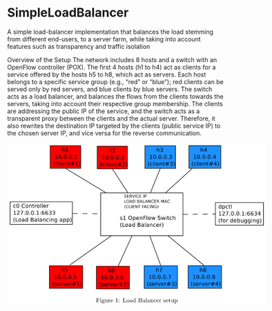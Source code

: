 # SimpleLoadBalancer
A simple load-balancer implementation that balances the load stemming from different end-users, to a server farm, while taking into account features such as transparency and traffic isolation

Overview of the Setup
The network includes 8 hosts and a switch with an OpenFlow controller (POX). 
The first 4 hosts (h1 to h4) act as clients for a service offered by the hosts h5 to h8,
which act as servers. Each host belongs to a specific service group (e.g., “red” or “blue”); red
clients can be served only by red servers, and blue clients by blue servers. The switch acts as a
load balancer, and balances the flows from the clients towards the servers, taking into account
their respective group membership. The clients are addressing the public IP of the service, and
the switch acts as a transparent proxy between the clients and the actual server. Therefore, it
also rewrites the destination IP targeted by the clients (public service IP) to the chosen server
IP, and vice versa for the reverse communication.

<div style="width:600px; height:600px; text-align: center;">

![Alt text](assets/images/setup_figure.png?raw=true "Figure 1: setup overview")

</div>